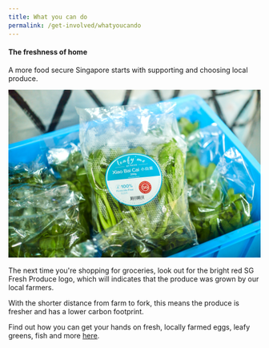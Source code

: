 ```yaml
---
title: What you can do
permalink: /get-involved/whatyoucando
---
```

#### The freshness of home

A more food secure Singapore starts with supporting and choosing local produce.

![](/images/meod.jpg)

The next time you're shopping for groceries, look out for the bright red SG Fresh Produce logo, which will indicates that the  produce was grown by our local farmers.

With the shorter distance from farm to fork, this means the produce is fresher and has a lower carbon footprint.

Find out how you can get your hands on fresh, locally farmed eggs, leafy greens, fish and more [here](https://www.sfa.gov.sg/fromSGtoSG/where-to-buy). 